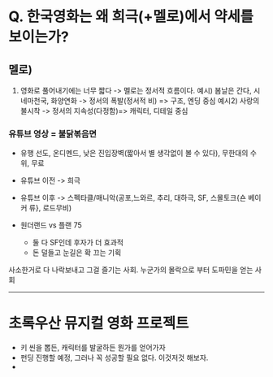 # Q. 한국영화는 왜 희극(+멜로)에서 약세를 보이는가?

## 멜로)
1. 영화로 풀어내기에는 너무 짧다
	-> 멜로는 정서적 흐름이다.
	  예시) 봄날은 간다, 시네마천국, 화양연화
	     -> 정서의 폭발(정서적 비) => 구조, 엔딩 중심
	  예시2) 사랑의 불시착
	     -> 정서의 지속성(다정함)=> 캐릭터, 디테일 중심

### 유튜브 영상 = 불닭볶음면
- 유행 선도, 온디멘드, 낮은 진입장벽(짧아서 별 생각없이 볼 수 있다), 무한대의 수위, 무료
- 유튜브 이전 -> 희극
- 유튜브 이후 -> 스펙타클/매니악(공포,느와르, 추리, 대하극, SF, 스몰토크{숀 베이커 류}, 로드무비)


- 원더랜드 vs 플랜 75
	- 둘 다 SF인데 후자가 더 효과적
	- 돈 덜들고 눈길은 확 끄는 기획

사소한거로 다 나락보내고 그걸 즐기는 사회. 누군가의 몰락으로 부터 도파민을 얻는 사회

---

# 초록우산 뮤지컬 영화 프로젝트

- 키 씬을 뽑든, 캐릭터를 발굴하든 뭔가를 얻어가자
- 펀딩 진행할 예정, 그러나 꼭 성공할 필요 없다. 이것저것 해보자.
- 



